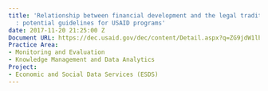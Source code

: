 ```yaml
---
title: 'Relationship between financial development and the legal tradition of a country
  : potential guidelines for USAID programs'
date: 2017-11-20 21:25:00 Z
Document URL: https://dec.usaid.gov/dec/content/Detail.aspx?q=ZG9jdW1lbnRzLmNvbnRyYWN0X2dyYW50X251bWJlcjooIkFFUC0wMDAxLUMtMDAtNTAzMy0wMCIp&ctID=ODVhZjk4NWQtM2YyMi00YjRmLTkxNjktZTcxMjM2NDBmY2Uy&rID=MjU4OTMw&qcf=ODVhZjk4NWQtM2YyMi00YjRmLTkxNjktZTcxMjM2NDBmY2Uy&ph=VHJ1ZQ==&bckToL=VHJ1ZQ==&
Practice Area:
- Monitoring and Evaluation
- Knowledge Management and Data Analytics
Project:
- Economic and Social Data Services (ESDS)
---
```


